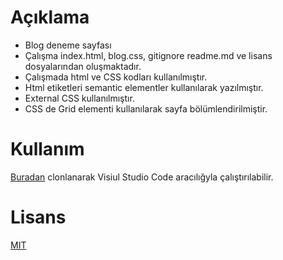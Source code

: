 # Açıklama
- Blog deneme sayfası
- Çalışma index.html, blog.css, gitignore readme.md ve lisans dosyalarından oluşmaktadır.
- Çalışmada html ve CSS kodları kullanılmıştır.
- Html etiketleri semantic elementler kullanılarak yazılmıştır.
- External CSS kullanılmıştır.
- CSS de Grid elementi kullanılarak sayfa bölümlendirilmiştir.

# Kullanım
[Buradan](https://github.com/ahmetdogdu01/blog-deneme.git) clonlanarak Visiul Studio Code aracılığyla çalıştırılabilir.

# Lisans
[MIT](https://github.com/git/git-scm.com/blob/main/MIT-LICENSE.txt)